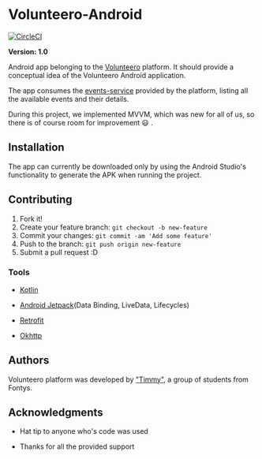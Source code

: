 # Volunteero-Android
[![CircleCI](https://circleci.com/gh/Volunteero/volunteero-android-app.svg?style=svg)](https://circleci.com/gh/Volunteero/volunteero-android-app)

**Version: 1.0**

Android app belonging to the [Volunteero](https://github.com/Volunteero) platform. It should provide a conceptual idea of the Volunteero Android application.

The app consumes the [events-service](https://volunteero-events.herokuapp.com/) provided by the platform, listing all the available events and their details.

During this project, we implemented MVVM, which was new for all of us, so there is of course room for improvement :smiley: .
## Installation

The app can currently be downloaded only by using the Android Studio's functionality to generate the APK when running the project.

## Contributing

1. Fork it!
2. Create your feature branch: `git checkout -b new-feature`
3. Commit your changes: `git commit -am 'Add some feature'`
4. Push to the branch: `git push origin new-feature`
5. Submit a pull request :D

### Tools

* [Kotlin](https://kotlinlang.org/)

* [Android Jetpack](https://developer.android.com/jetpack/)(Data Binding, LiveData, Lifecycles)

* [Retrofit](https://square.github.io/retrofit/)

* [Okhttp](https://square.github.io/okhttp/)


## Authors

Volunteero platform was developed by ["Timmy"](https://github.com/Volunteero), a group of students from Fontys.

## Acknowledgments

* Hat tip to anyone who's code was used

* Thanks for all the provided support